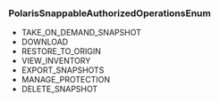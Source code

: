 ### PolarisSnappableAuthorizedOperationsEnum
- TAKE_ON_DEMAND_SNAPSHOT
- DOWNLOAD
- RESTORE_TO_ORIGIN
- VIEW_INVENTORY
- EXPORT_SNAPSHOTS
- MANAGE_PROTECTION
- DELETE_SNAPSHOT
